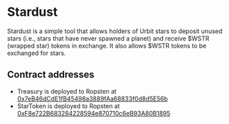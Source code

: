 # Stardust

Stardust is a simple tool that allows holders of Urbit stars to deposit unused stars
(i.e., stars that have never spawned a planet) and receive $WSTR (wrapped star) tokens in exchange.
It also allows $WSTR tokens to be exchanged for stars.

## Contract addresses

- Treasury is deployed to Ropsten at [0x7eB46dCdE1fB45498a3889fAa68833f0d8d5E56b](https://ropsten.etherscan.io/address/0x7eb46dcde1fb45498a3889faa68833f0d8d5e56b)
- StarToken is deployed to Ropsten at [0xF8e722B683284228594e870710c6eB93A80B1895](https://ropsten.etherscan.io/token/0xf8e722b683284228594e870710c6eb93a80b1895)
